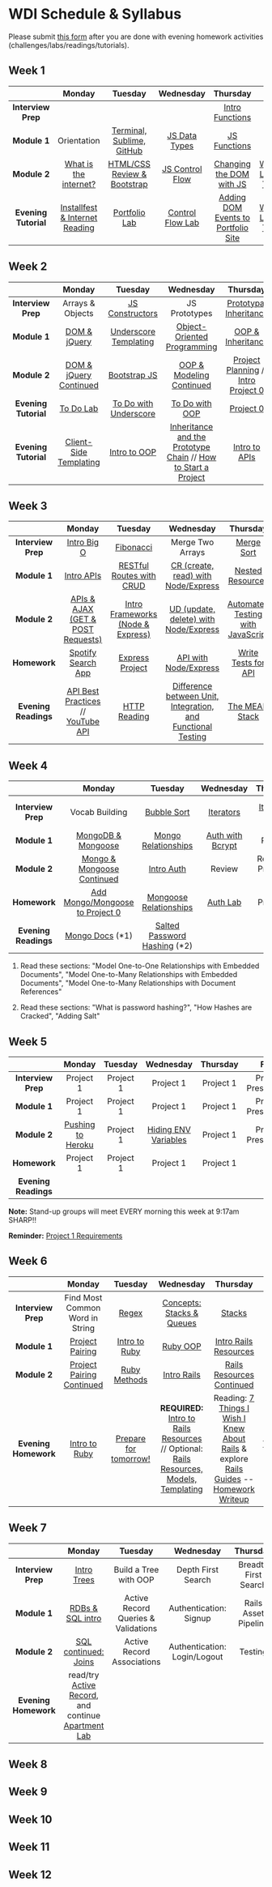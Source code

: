 # WDI Schedule & Syllabus

Please submit [this form](https://docs.google.com/a/generalassemb.ly/forms/d/1zSklHtCYKg_NhkLdjlQaCXFrHJQ4Io266cKUs9_Dg8I/viewform) after you are done with evening homework activities (challenges/labs/readings/tutorials).

<!-- ## Week By Week

    Front End
      Week 1 - Web, Browser & Javascript Fundamentals
      Week 2 - Handlebars, jQuery - weekend project 0
      Week 3 - APIs & AngularJS
      Week 4 - AngularJS, APIs, Firebase
      Week 5 - Project 1 (Angular Front End Project)
    Back End
      Week 6 - Node/Express API, Mongo
      Week 7 - MEAN Stack & Project 2 (MEAN Project)
      Week 8 - Node/Express Templating & Rails
      Week 9 - Rails, SQL, Auth
      Week 10 - Rails & Project 3 Rails Project
    Final Project
      Week 11 - Project 3 & Review & Project 4
      Week 12 - Project 4

      AWS not Heroku
-->

## Week 1

|  | Monday | Tuesday | Wednesday | Thursday | Friday |
| :----------: | :----------: | :----------: | :----------: | :----------: | :----------: |
| **Interview Prep** |  |  |  | [Intro Functions](https://github.com/sf-wdi-19-20/modules/tree/master/w1_d4_0_intro_functions) |  |
| **Module 1** | Orientation | [Terminal, Sublime, GitHub](https://github.com/sf-wdi-19-20/modules/tree/master/w1_d2_1_Starting_New_Projects_%28Terminal_Sublime_Github%29) | [JS Data Types](https://github.com/sf-wdi-19-20/modules/tree/master/w1_d3_1_js_data_types) | [JS Functions](https://github.com/sf-wdi-19-20/modules/tree/master/w1_d4_1_js_functions) | Review |
| **Module 2** | [What is the internet?](https://github.com/sf-wdi-19-20/modules/tree/master/w1_d1_2_the_internet) | [HTML/CSS Review & Bootstrap](https://github.com/sf-wdi-19-20/modules/tree/master/w1_d2_2_bootstrap_css) | [JS Control Flow](https://github.com/sf-wdi-19-20/modules/tree/master/w1_d3_2_Control_Flow) | [Changing the DOM with JS](https://github.com/sf-wdi-19-20/modules/tree/master/w1_d4_2_dom_vanilla_js) | [Weekend Lab - Tic Tac Toe](https://github.com/sf-wdi-19-20/w1_tic_tac_toe) |
| **Evening Tutorial** | [Installfest & Internet Reading](https://github.com/sf-wdi-19-20/modules/tree/master/w1_d1_2_the_internet) | [Portfolio Lab](https://github.com/sf-wdi-19-20/modules/tree/master/w1_d2_3_portfolio_lab) | [Control Flow Lab](https://github.com/sf-wdi-19-20/modules/tree/master/w1_d3_3_control_flow_lab) | [Adding DOM Events to Portfolio Site](../w1_d4_2_dom_vanilla_js#stretch-challenges--homework---making-your-portfolio-site-dynamic) | [Weekend Lab - Tic Tac Toe](https://github.com/sf-wdi-19-20/w1_tic_tac_toe) |

## Week 2

|  | Monday | Tuesday | Wednesday | Thursday | Friday |
| :----------: | :----------: | :----------: | :----------: | :----------: | :----------: |
| **Interview Prep** | Arrays & Objects | [JS Constructors](../w2_d2_0_constructors) | JS Prototypes | [Prototypal Inheritance](../w2_d4_1_prototype_inheritance) | NO CLASS |
| **Module 1** | [DOM & jQuery](../w2_d1_1_DOM_and_jQuery) | [Underscore Templating](../w2_d2_1_underscore_templating) | [Object-Oriented Programming](../w2_d3_1_modeling_oop) | [OOP & Inheritance](https://github.com/sf-wdi-19-20/w2_oop_book_library) | NO CLASS |
| **Module 2** | [DOM & jQuery Continued](../w2_d1_2_jquery_forms_app) | [Bootstrap JS](../w2_d2_2_bootstrap_js) | [OOP & Modeling Continued](https://github.com/sf-wdi-19-20/w2_apartment_rental_app) | [Project Planning](../w2_d4_2_project_planning) // [Intro Project 0](../w2_d4_3_project_0) | NO CLASS |
| **Evening Tutorial** | [To Do Lab](../w2_d1_3_todo_lab) | [To Do with Underscore](../w2_d2_1_underscore_templating#challenges--tonights-homework) | [To Do with OOP](../w2_d3_3_todo_oop_lab) | [Project 0](../w2_d4_3_project_0) |  |
| **Evening Tutorial** | [Client-Side Templating](http://www.smashingmagazine.com/2012/12/05/client-side-templating) | [Intro to OOP](../w2_d2_1_underscore_templating/oop_prereading.md) | [Inheritance and the Prototype Chain](https://developer.mozilla.org/en-US/docs/Web/JavaScript/Inheritance_and_the_prototype_chain) // [How to Start a Project](http://blog.cayenneapps.com/2014/11/25/5-steps-to-building-minimum-viable-product-with-story-mapping) | [Intro to APIs](https://zapier.com/learn/apis/chapter-1-introduction-to-apis) |  |


## Week 3

|  | Monday | Tuesday | Wednesday | Thursday | Friday |
| :----------: | :----------: | :----------: | :----------: | :----------: | :----------: |
| **Interview Prep** | [Intro Big O](../w3_d1_0_big_o) | [Fibonacci](../w3_d2_0_fibonacci) | Merge Two Arrays | [Merge Sort](../w3_d4_0_merge_sort) | Review |
| **Module 1** | [Intro APIs](../w3_d1_1_exploring_apis) | [RESTful Routes with CRUD](../w3_d2_1_api_crud) | [CR (create, read) with Node/Express](../w3_d3_1_express_continued) | [Nested Resources](../w3_d4_1_nested_resources) | Review |
| **Module 2** | [APIs & AJAX (GET & POST Requests)](../w3_d1_2_apis_continued) | [Intro Frameworks (Node & Express)](../w3_d2_2_intro_to_express) | [UD (update, delete) with Node/Express](../w3_d3_2_update_and_delete) | [Automated Testing with JavaScript](../w3_d4_2_js_integration_testing) | [Weekend Lab](../w3_d5_3_api_weekend_lab) |
| **Homework** | [Spotify Search App](../w3_d1_2_apis_continued#challenges--tonights-homework) | [Express Project](../w3_d2_2_intro_to_express#challenges) | [API with Node/Express](..//w3_d3_2_update_and_delete#challenges--tonights-homework) | [Write Tests for API](../w3_d4_2_js_integration_testing#challenges) | [Weekend Lab](../w3_d5_3_api_weekend_lab) |
| **Evening Readings** | [API Best Practices](http://piwik.org/blog/2008/01/how-to-design-an-api-best-practises-concepts-technical-aspects) // [YouTube API](http://www.codecademy.com/en/tracks/youtube) | [HTTP Reading](http://code.tutsplus.com/tutorials/http-the-protocol-every-web-developer-must-know-part-1--net-31177) | [Difference between Unit, Integration, and Functional Testing](http://codeutopia.net/blog/2015/04/11/what-are-unit-testing-integration-testing-and-functional-testing) | [The MEAN Stack](http://blog.mongodb.org/post/49262866911/the-mean-stack-mongodb-expressjs-angularjs-and) | [Getting Started with MongoDB & Node](https://docs.mongodb.org/getting-started/node) |

## Week 4

|  | Monday | Tuesday | Wednesday | Thursday | Friday |
| :----------: | :----------: | :----------: | :----------: | :----------: | :----------: |
| **Interview Prep** | Vocab Building | <a href="https://github.com/sf-wdi-19-20/modules/tree/master/w4_d2_0_bubble_sort" target="_blank">Bubble Sort</a> | <a href="https://github.com/sf-wdi-19-20/modules/tree/master/w4_d3_0_iterators" target="_blank">Iterators</a> | <a href="https://github.com/sf-wdi-19-20/modules/tree/master/w4_d4_0_iterators2" target="_blank">Iterators II</a> | 1:1 Project Meetings |
| **Module 1** | <a href="https://github.com/sf-wdi-19-20/modules/tree/master/w4_d1_1_intro_to_mongo" target="_blank">MongoDB & Mongoose</a> | <a href="https://github.com/sf-wdi-19-20/modules/tree/master/w4_d2_1_mongo_relationships" target="_blank">Mongo Relationships</a> | <a href="https://github.com/sf-wdi-19-20/modules/tree/master/w4_d3_1_auth_bcrypt" target="_blank">Auth with Bcrypt</a> | Review | Review |
| **Module 2** | <a href="https://github.com/sf-wdi-19-20/modules/tree/master/w4_d1_2_mongo_mongoose_continued" target="_blank">Mongo & Mongoose Continued</a> | <a href="https://github.com/sf-wdi-19-20/modules/tree/master/w4_d2_2_auth" target="_blank">Intro Auth</a> | Review | Review // Project 1 Intro | Project 1 |
| **Homework** | <a href="https://github.com/sf-wdi-19-20/modules/tree/master/w4_d1_2_mongo_mongoose_continued#challenges--tonights-homework" target="_blank">Add Mongo/Mongoose to Project 0</a> | <a href="https://github.com/sf-wdi-19-20/modules/tree/master/w4_d2_3_relationship_lab" target="_blank">Mongoose Relationships</a> | <a href="https://github.com/sf-wdi-19-20/modules/tree/master/w4_d3_3_auth_lab" target="_blank">Auth Lab</a> | Make Project 1 Plan | Project 1 |
| **Evening Readings** | <a href="http://docs.mongodb.org/manual/applications/data-models-relationships" target="_blank">Mongo Docs</a> (*1) | <a href="https://crackstation.net/hashing-security.htm" target="_blank">Salted Password Hashing</a> (*2) |  |  |  |

1. Read these sections: "Model One-to-One Relationships with Embedded Documents", "Model One-to-Many Relationships with Embedded Documents", "Model One-to-Many Relationships with Document References"

2. Read these sections: "What is password hashing?", "How Hashes are Cracked", "Adding Salt"


## Week 5

|  | Monday | Tuesday | Wednesday | Thursday | Friday |
| :----------: | :----------: | :----------: | :----------: | :----------: | :----------: |
| **Interview Prep** | Project 1 | Project 1 | Project 1 | Project 1 | Project 1 Presentations |
| **Module 1** | Project 1 | Project 1  | Project 1  | Project 1  | Project 1 Presentations |
| **Module 2** | <a href="https://github.com/sf-wdi-19-20/modules/blob/master/how_tos/heroku_node_mongo.md" target="_blank">Pushing to Heroku</a> | Project 1 | <a href="https://github.com/sf-wdi-19-20/modules/tree/master/w5_d3_2_hidding_api_keys" target="_blank">Hiding ENV Variables</a> | Project 1 | Project 1 Presentations |
| **Homework** | Project 1 | Project 1 | Project 1 | Project 1 |  |
| **Evening Readings** |  |  |  |  |  |

**Note:** Stand-up groups will meet EVERY morning this week at 9:17am SHARP!!

**Reminder:** <a href="https://github.com/sf-wdi-19-20/w5_project_1" target="\_blank">Project 1 Requirements</a>

## Week 6

|  | Monday | Tuesday | Wednesday | Thursday | Friday |
| :----------: | :----------: | :----------: | :----------: | :----------: | :----------: |
| **Interview Prep** | Find Most Common Word in String | <a href="https://github.com/sf-wdi-19-20/modules/tree/master/w6_d2_0_regex" target="_blank">Regex</a> | <a href="https://github.com/sf-wdi-19-20/modules/tree/master/w6_d3_0_stacks_and_queues" target="_blank">Concepts: Stacks & Queues</a> | [Stacks](https://github.com/sf-wdi-19-20/modules/tree/master/w6_d4_0_stacks) | [Queues](https://gist.github.com/DelmerGA/19779b3d5b539458fc93) |
| **Module 1** | <a href="https://github.com/sf-wdi-19-20/modules/tree/master/w6_d1_1_pull_request_project" target="_blank">Project Pairing</a> | <a href="https://github.com/sf-wdi-19-20/modules/tree/master/w6_d2_1_intro_ruby" target="_blank">Intro to Ruby</a> | <a href="https://github.com/sf-wdi-19-20/modules/tree/master/w6_d3_1_ruby_oop" target="_blank">Ruby OOP</a> | [Intro Rails Resources](https://github.com/sf-wdi-19-20/modules/tree/master/w6_d4_1_rails_resources) | Review |
| **Module 2** | <a href="https://github.com/sf-wdi-19-20/modules/tree/master/w6_d1_1_pull_request_project" target="_blank">Project Pairing Continued</a> | <a href="https://github.com/sf-wdi-19-20/modules/tree/master/w6_d2_2_ruby_methods">Ruby Methods</a> | <a href="https://github.com/sf-wdi-19-20/modules/tree/master/w6_d3_2_intro_to_rails" target="_blank">Intro Rails</a> | [Rails Resources Continued](https://github.com/sf-wdi-19-20/modules/tree/master/w6_d4_2_rails_resources_continued) |  |
| **Evening Homework** | <a href="http://ajbraus.gitbooks.io/wdi-evening-readings/content/week6/00-intro-to-ruby.html" target="_blank">Intro to Ruby</a> | <a href="https://github.com/sf-wdi-19-20/modules/blob/master/w6_d2_3_prep_lab/README.md" target="_blank">Prepare for tomorrow!</a> | **REQUIRED:** <a href="https://github.com/sf-wdi-19-20/modules/tree/master/w6_d3_3_rails_resources_reading" target="_blank">Intro to Rails Resources</a> // Optional: <a href="http://ajbraus.gitbooks.io/wdi-homework/content/week6/02-rails-templating.html" target="_blank">Rails Resources, Models, Templating</a> | Reading: [7 Things I Wish I Knew About Rails](http://ajbraus.gitbooks.io/wdi-homework/content/65-what-i-wish-i-knew.html) & explore [Rails Guides](http://guides.rubyonrails.org/)  -- [Homework Writeup](https://github.com/sf-wdi-19-20/modules/tree/master/w6_d4_3_readings_on_rails) | see [Weekend Lab Writeup](https://github.com/sf-wdi-19-20/modules/tree/master/w6_weekend_lab) |

## Week 7

|  | Monday | Tuesday | Wednesday | Thursday | Friday |
| :----------: | :----------: | :----------: | :----------: | :----------: | :----------: |
| **Interview Prep** | [Intro Trees](https://github.com/sf-wdi-19-20/modules/tree/master/w7_d1_0_intro_trees) | Build a Tree with OOP | Depth First Search | Breadth First Search |  |
| **Module 1** | [RDBs &  SQL intro](https://github.com/sf-wdi-19-20/modules/tree/master/w7_d1_1_SQL_intro) | Active Record Queries & Validations | Authentication: Signup | Rails Asset Pipeline | Review |
| **Module 2** | [SQL continued: Joins](https://github.com/sf-wdi-19-20/modules/tree/master/w7_d1_2_sql_continued) | Active Record Associations | Authentication: Login/Logout | Testing |  |
| **Evening Homework** | read/try [Active Record](http://ajbraus.gitbooks.io/wdi-homework/content/active-record.html), and  continue [Apartment Lab](https://github.com/sf-wdi-19-20/w7_apartment_lab_sql) |  |  |  |

## Week 8

## Week 9

## Week 10

## Week 11

## Week 12
